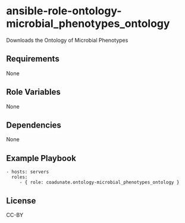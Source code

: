 ansible-role-ontology-microbial_phenotypes_ontology
=========

Downloads the Ontology of Microbial Phenotypes

Requirements
------------

None

Role Variables
--------------

None

Dependencies
------------

None

Example Playbook
----------------

    - hosts: servers
      roles:
         - { role: coadunate.ontology-microbial_phenotypes_ontology }

License
----
CC-BY
